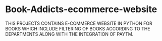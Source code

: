 # Book-Addicts-ecommerce-website
THIS PROJECTS CONTAINS E-COMMERCE WEBSITE IN PYTHON FOR BOOKS WHICH INCLUDE FILTERING OF BOOKS ACCORDING TO THE DEPARTMENTS ALONG WITH THE INTEGRATION OF PAYTM.
